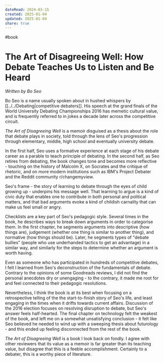 ```yaml
---
dateRead: 2024-03-15
created: 2025-01-04
updated: 2025-01-04
share: true
---
```

#book 

# The Art of Disagreeing Well: How Debate Teaches Us to Listen and Be Heard

*Written by Bo Seo*

Bo Seo is a name usually spoken about in hushed whispers by [[../../Debating|competitive debaters]]. His speech at the grand finals of the World University Debating Championships 2016 has memetic cultural value, and is frequently referred to in jokes a decade later across the competitive circuit. 

*The Art of Disagreeing Well* is a memoir disguised as a thesis about the role that debate plays in society, told through the lens of Seo's progression through elementary, middle, high school and eventually university debate. 

In the first half, Seo uses a formative experience at each stage of his debate career as a parable to teach principle of debating. In the second half, as Seo retires from debating, the book changes tone and becomes more reflective - touching on the history of Malcolm X, on Socrates and the critique of rhetoric, and on more modern institutions such as IBM's Project Debater and the Reddit community r/changemyview. 

Seo's frame - the story of learning to debate through the eyes of child growing up - underpins his message well. That learning to argue is a kind of civic duty that enables one to contribute in both personal and political matters, and that bad arguments evoke a kind of childish carnality that can make us feel small or angry. 

Checklists are a key part of Seo's pedagogic style. Several times in the book, he describes ways to break down arguments in order to categorise them. In the first chapter, he segments arguments into descriptive (how things are), judgement (whether one thing is similar to another thing), and normative (how things should be). Later, he segments types of "debate bullies" (people who use underhanded tactics to get an advantage) in a similar way, and similarly for the steps to determine whether an argument is worth having.

Even as someone who has participated in hundreds of competitive debates, I felt I learned from Seo's deconstruction of the fundamentals of debate. Contrary to the opinions of some Goodreads reviews, I did not find the personal anecdotes dry or unengaging - to the contrary, it made me root for and feel connected to their pedagogic resolutions. 

Nevertheless, I think the book is at its best when focusing on a retrospective telling of the the start-to-finish story of Seo's life, and least engaging in the times when it drifts towards current affairs. Discussion of the 2016 election focuses on resolving disruption to debate, but Seo's answer feels half-hearted. The final chapter on technology felt the weakest of the book, and left me on a somewhat unsatisfying conclusion - it felt like Seo believed he needed to wind up with a sweeping thesis about futurology - and this ended up feeling disconnected from the rest of the book.

*The Art of Disagreeing Well* is a book I look back on fondly. I agree with other reviewers that its value as a memoir is far greater than its teaching value, but disagree that this is a feeble accomplishment. Certainly to a debater, this is a worthy piece of literature.